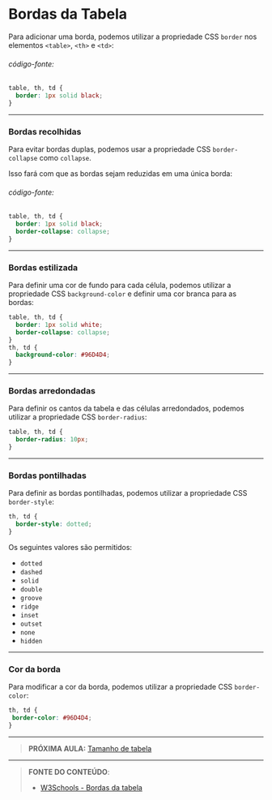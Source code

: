 # Bordas da Tabela

Para adicionar uma borda, podemos utilizar a propriedade CSS `border` nos elementos `<table>`, `<th>` e `<td>`:

###### código-fonte:

```` css
table, th, td {
  border: 1px solid black;
}
````

***

### Bordas recolhidas

Para evitar bordas duplas, podemos usar a propriedade CSS `border-collapse` como `collapse`.

Isso fará com que as bordas sejam reduzidas em uma única borda:

###### código-fonte:

```` css
table, th, td {
  border: 1px solid black;
  border-collapse: collapse;
}
````

***

### Bordas estilizada

Para definir uma cor de fundo para cada célula, podemos utilizar a propriedade CSS `background-color` e definir uma cor branca para as bordas:

```` css
table, th, td {
  border: 1px solid white;
  border-collapse: collapse;
}
th, td {
  background-color: #96D4D4;
}
````

***

### Bordas arredondadas

Para definir os cantos da tabela e das células arredondados, podemos utilizar a propriedade CSS `border-radius`:

```` css
table, th, td {
  border-radius: 10px;
}
````

***

### Bordas pontilhadas

Para definir as bordas pontilhadas, podemos utilizar a propriedade CSS `border-style`:

```css
th, td {
  border-style: dotted;
}
```

Os seguintes valores são permitidos:

- `dotted`   
- `dashed`   
- `solid`   
- `double`   
- `groove`   
- `ridge`   
- `inset`   
- `outset`   
- `none`   
- `hidden` 

***

### Cor da borda

Para modificar a cor da borda, podemos utilizar a propriedade CSS `border-color`:

 ```` css
th, td {
  border-color: #96D4D4;
}
 ````

***

> **PRÓXIMA AULA:** [Tamanho de tabela](../6.3-tamanho-de-tabela)

***


> **FONTE DO CONTEÚDO**:
>
> - [W3Schools - Bordas da tabela](https://www.w3schools.com/html/html_table_borders.asp)